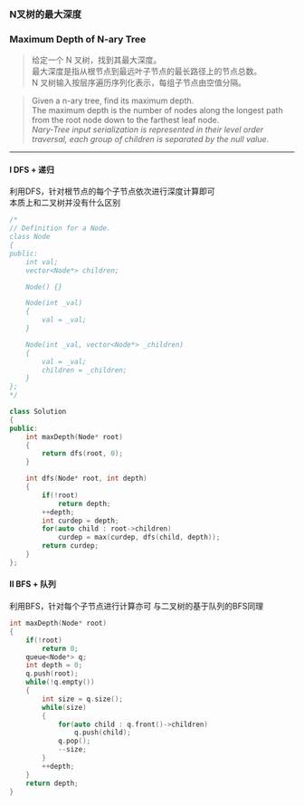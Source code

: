### N叉树的最大深度
### Maximum Depth of N-ary Tree

> 给定一个 N 叉树，找到其最大深度。  
> 最大深度是指从根节点到最远叶子节点的最长路径上的节点总数。  
> N 叉树输入按层序遍历序列化表示，每组子节点由空值分隔。  

> Given a n-ary tree, find its maximum depth.  
> The maximum depth is the number of nodes along the longest path from the root node down to the farthest leaf node.  
> *Nary-Tree input serialization is represented in their level order traversal, each group of children is separated by the null value*.  

----------

#### I DFS + 递归

利用DFS，针对根节点的每个子节点依次进行深度计算即可  
本质上和二叉树并没有什么区别

```cpp
/*
// Definition for a Node.
class Node 
{
public:
    int val;
    vector<Node*> children;

    Node() {}

    Node(int _val) 
    {
        val = _val;
    }

    Node(int _val, vector<Node*> _children) 
    {
        val = _val;
        children = _children;
    }
};
*/

class Solution 
{
public:
    int maxDepth(Node* root) 
    {
        return dfs(root, 0);
    }

    int dfs(Node* root, int depth)
    {
        if(!root)
            return depth;
        ++depth;
        int curdep = depth;
        for(auto child : root->children)
            curdep = max(curdep, dfs(child, depth));
        return curdep;
    }
};
```

#### II BFS + 队列

利用BFS，针对每个子节点进行计算亦可
与二叉树的基于队列的BFS同理

```cpp
int maxDepth(Node* root) 
{
    if(!root)
        return 0;
    queue<Node*> q;
    int depth = 0;
    q.push(root);
    while(!q.empty())
    {
        int size = q.size();
        while(size)
        {
            for(auto child : q.front()->children)
                q.push(child);
            q.pop();
            --size;
        }
        ++depth;
    }
    return depth;
}
```
